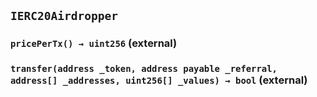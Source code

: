 ## `IERC20Airdropper`






### `pricePerTx() → uint256` (external)





### `transfer(address _token, address payable _referral, address[] _addresses, uint256[] _values) → bool` (external)









